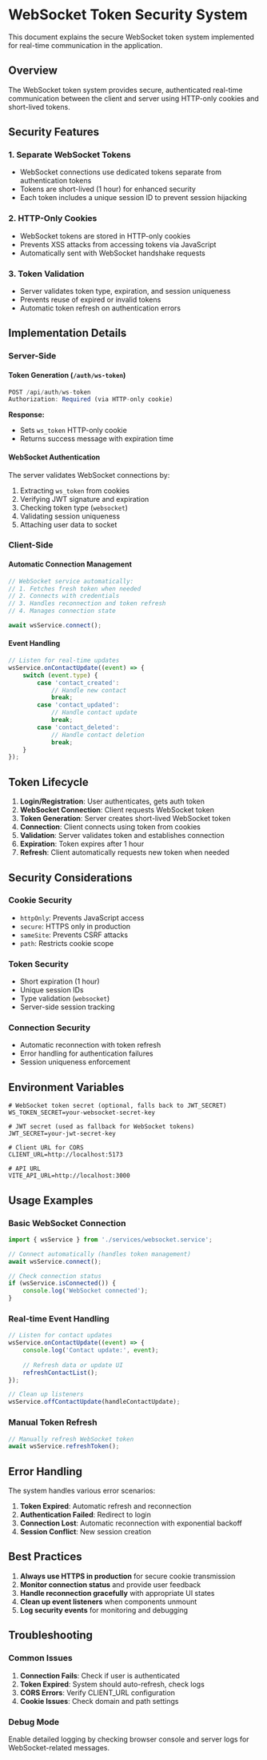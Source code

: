 # WebSocket Token Security System

This document explains the secure WebSocket token system implemented for real-time communication in the application.

## Overview

The WebSocket token system provides secure, authenticated real-time communication between the client and server using HTTP-only cookies and short-lived tokens.

## Security Features

### 1. Separate WebSocket Tokens
- WebSocket connections use dedicated tokens separate from authentication tokens
- Tokens are short-lived (1 hour) for enhanced security
- Each token includes a unique session ID to prevent session hijacking

### 2. HTTP-Only Cookies
- WebSocket tokens are stored in HTTP-only cookies
- Prevents XSS attacks from accessing tokens via JavaScript
- Automatically sent with WebSocket handshake requests

### 3. Token Validation
- Server validates token type, expiration, and session uniqueness
- Prevents reuse of expired or invalid tokens
- Automatic token refresh on authentication errors

## Implementation Details

### Server-Side

#### Token Generation (`/auth/ws-token`)
```typescript
POST /api/auth/ws-token
Authorization: Required (via HTTP-only cookie)
```

**Response:**
- Sets `ws_token` HTTP-only cookie
- Returns success message with expiration time

#### WebSocket Authentication
The server validates WebSocket connections by:
1. Extracting `ws_token` from cookies
2. Verifying JWT signature and expiration
3. Checking token type (`websocket`)
4. Validating session uniqueness
5. Attaching user data to socket

### Client-Side

#### Automatic Connection Management
```typescript
// WebSocket service automatically:
// 1. Fetches fresh token when needed
// 2. Connects with credentials
// 3. Handles reconnection and token refresh
// 4. Manages connection state

await wsService.connect();
```

#### Event Handling
```typescript
// Listen for real-time updates
wsService.onContactUpdate((event) => {
    switch (event.type) {
        case 'contact_created':
            // Handle new contact
            break;
        case 'contact_updated':
            // Handle contact update
            break;
        case 'contact_deleted':
            // Handle contact deletion
            break;
    }
});
```

## Token Lifecycle

1. **Login/Registration**: User authenticates, gets auth token
2. **WebSocket Connection**: Client requests WebSocket token
3. **Token Generation**: Server creates short-lived WebSocket token
4. **Connection**: Client connects using token from cookies
5. **Validation**: Server validates token and establishes connection
6. **Expiration**: Token expires after 1 hour
7. **Refresh**: Client automatically requests new token when needed

## Security Considerations

### Cookie Security
- `httpOnly`: Prevents JavaScript access
- `secure`: HTTPS only in production
- `sameSite`: Prevents CSRF attacks
- `path`: Restricts cookie scope

### Token Security
- Short expiration (1 hour)
- Unique session IDs
- Type validation (`websocket`)
- Server-side session tracking

### Connection Security
- Automatic reconnection with token refresh
- Error handling for authentication failures
- Session uniqueness enforcement

## Environment Variables

```env
# WebSocket token secret (optional, falls back to JWT_SECRET)
WS_TOKEN_SECRET=your-websocket-secret-key

# JWT secret (used as fallback for WebSocket tokens)
JWT_SECRET=your-jwt-secret-key

# Client URL for CORS
CLIENT_URL=http://localhost:5173

# API URL
VITE_API_URL=http://localhost:3000
```

## Usage Examples

### Basic WebSocket Connection
```typescript
import { wsService } from './services/websocket.service';

// Connect automatically (handles token management)
await wsService.connect();

// Check connection status
if (wsService.isConnected()) {
    console.log('WebSocket connected');
}
```

### Real-time Event Handling
```typescript
// Listen for contact updates
wsService.onContactUpdate((event) => {
    console.log('Contact update:', event);
    
    // Refresh data or update UI
    refreshContactList();
});

// Clean up listeners
wsService.offContactUpdate(handleContactUpdate);
```

### Manual Token Refresh
```typescript
// Manually refresh WebSocket token
await wsService.refreshToken();
```

## Error Handling

The system handles various error scenarios:

1. **Token Expired**: Automatic refresh and reconnection
2. **Authentication Failed**: Redirect to login
3. **Connection Lost**: Automatic reconnection with exponential backoff
4. **Session Conflict**: New session creation

## Best Practices

1. **Always use HTTPS in production** for secure cookie transmission
2. **Monitor connection status** and provide user feedback
3. **Handle reconnection gracefully** with appropriate UI states
4. **Clean up event listeners** when components unmount
5. **Log security events** for monitoring and debugging

## Troubleshooting

### Common Issues

1. **Connection Fails**: Check if user is authenticated
2. **Token Expired**: System should auto-refresh, check logs
3. **CORS Errors**: Verify CLIENT_URL configuration
4. **Cookie Issues**: Check domain and path settings

### Debug Mode
Enable detailed logging by checking browser console and server logs for WebSocket-related messages. 
